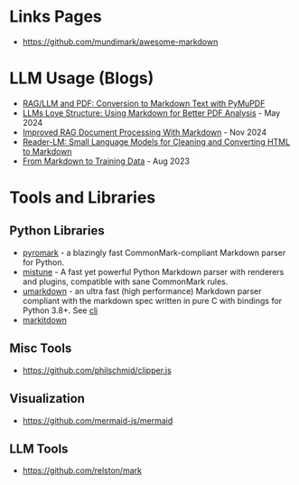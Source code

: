 # Links Pages
- https://github.com/mundimark/awesome-markdown

# LLM Usage (Blogs)
- [RAG/LLM and PDF: Conversion to Markdown Text with PyMuPDF](https://medium.com/@pymupdf/rag-llm-and-pdf-conversion-to-markdown-text-with-pymupdf-03af00259b5d)
- [LLMs Love Structure: Using Markdown for Better PDF Analysis](https://www.appgambit.com/blog/llms-love-structure-using-markdown-for-pdf-analysis) - May 2024
- [Improved RAG Document Processing With Markdown](https://towardsdatascience.com/improved-rag-document-processing-with-markdown-426a2e0dd82b) - Nov 2024
- [Reader-LM: Small Language Models for Cleaning and Converting HTML to Markdown](https://jina.ai/news/reader-lm-small-language-models-for-cleaning-and-converting-html-to-markdown/)
- [From Markdown to Training Data](https://embyr.ai/blog/2023/08/23/markdown-to-train-data/) - Aug 2023

# Tools and Libraries

## Python Libraries
- [pyromark](https://github.com/monosans/pyromark) - a blazingly fast CommonMark-compliant Markdown parser for Python.
- [mistune](https://mistune.lepture.com/en/latest/) - A fast yet powerful Python Markdown parser with renderers and plugins, compatible with sane CommonMark rules.
- [umarkdown](https://github.com/kumaraditya303/umarkdown) - an ultra fast (high performance) Markdown parser compliant with the markdown spec written in pure C with bindings for Python 3.8+. See [cli](https://umarkdown.netlify.app/cli/)
- [markitdown](https://github.com/microsoft/markitdown)

## Misc Tools
- https://github.com/philschmid/clipper.js

## Visualization
- https://github.com/mermaid-js/mermaid

## LLM Tools
- https://github.com/relston/mark
